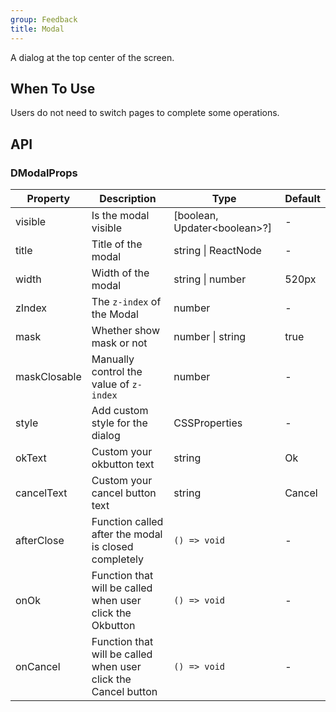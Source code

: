 ```yaml
---
group: Feedback
title: Modal
---
```


A dialog at the top center of the screen.

## When To Use

Users do not need to switch pages to complete some operations.

## API

### DModalProps

<!-- prettier-ignore-start -->
| Property | Description | Type | Default |
| --- | --- | --- | --- |
| visible | Is the modal visible | [boolean, Updater\<boolean\>?] | - |
| title | Title of the modal | string \| ReactNode | - |
| width | Width of the modal | string \| number | 520px |
| zIndex | The `z-index` of the Modal | number | - |
| mask | Whether show mask or not | number \| string | true |
| maskClosable | Manually control the value of `z-index` | number | - |
| style | Add custom style for the dialog | CSSProperties | - |
| okText | Custom your okbutton text | string | Ok |
| cancelText | Custom your cancel button text | string | Cancel |
| afterClose | Function called after the modal is closed completely | `() => void` | - |
| onOk | Function that will be called when user click the Okbutton | `() => void` | - |
| onCancel | Function that will be called when user click the Cancel button | `() => void` | - |
